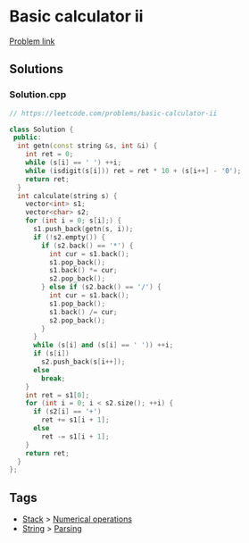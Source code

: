 # Basic calculator ii

[Problem link](https://leetcode.com/problems/basic-calculator-ii)

## Solutions


### Solution.cpp
```cpp
// https://leetcode.com/problems/basic-calculator-ii

class Solution {
 public:
  int getn(const string &s, int &i) {
    int ret = 0;
    while (s[i] == ' ') ++i;
    while (isdigit(s[i])) ret = ret * 10 + (s[i++] - '0');
    return ret;
  }
  int calculate(string s) {
    vector<int> s1;
    vector<char> s2;
    for (int i = 0; s[i];) {
      s1.push_back(getn(s, i));
      if (!s2.empty()) {
        if (s2.back() == '*') {
          int cur = s1.back();
          s1.pop_back();
          s1.back() *= cur;
          s2.pop_back();
        } else if (s2.back() == '/') {
          int cur = s1.back();
          s1.pop_back();
          s1.back() /= cur;
          s2.pop_back();
        }
      }
      while (s[i] and (s[i] == ' ')) ++i;
      if (s[i])
        s2.push_back(s[i++]);
      else
        break;
    }
    int ret = s1[0];
    for (int i = 0; i < s2.size(); ++i) {
      if (s2[i] == '+')
        ret += s1[i + 1];
      else
        ret -= s1[i + 1];
    }
    return ret;
  }
};
```
## Tags

* [Stack](/Collections/stack.md#stack) > [Numerical operations](/Collections/stack.md#numerical-operations)
* [String](/Collections/string.md#string) > [Parsing](/Collections/string.md#parsing)
